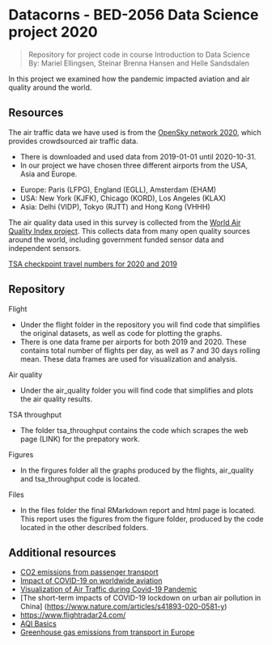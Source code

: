 # Datacorns - BED-2056 Data Science project 2020
> Repository for project code in course Introduction to Data Science \
> By: Mariel Ellingsen, Steinar Brenna Hansen and Helle Sandsdalen

In this project we examined how the pandemic impacted aviation and air quality around the world.

## Resources

The air traffic data we have used is from the [OpenSky network 2020](https://zenodo.org/record/4266937#.X9jGrdhKiMr), which provides crowdsourced air traffic data. 
- There is downloaded and used data from 2019-01-01 until 2020-10-31. 
- In our project we have chosen three different airports from the USA, Asia and Europe.
* Europe: Paris (LFPG), England (EGLL), Amsterdam (EHAM)
* USA: New York (KJFK), Chicago (KORD), Los Angeles (KLAX)
* Asia: Delhi (VIDP), Tokyo (RJTT) and Hong Kong (VHHH)

The air quality data used in this survey is collected from the [World Air Quality Index project](https://aqicn.org). 
This collects data from many open quality sources around the world, including government funded sensor data and independent sensors.

[TSA checkpoint travel numbers for 2020 and 2019](https://www.tsa.gov/coronavirus/passenger-throughput)

## Repository
Flight
- Under the flight folder in the repository you will find code that simplifies the original datasets, as well as code for plotting the graphs. 
- There is one data frame per airports for both 2019 and 2020. These contains total number of flights per day, as well as 7 and 30 days rolling mean. These data frames are used for visualization and analysis. 

Air quality
- Under the air_quality folder you will find code that simplifies and plots the air quality results. 

TSA throughput
- The folder tsa_throughput contains the code which scrapes the web page (LINK) for the prepatory work.

Figures
- In the firgures folder all the graphs produced by the flights, air_quality and tsa_throughput code is located. 

Files
- In the files folder the final RMarkdown report and html page is located. This report uses the figures from the figure folder, produced by the code located in the other described folders. 

## Additional resources
- [CO2 emissions from passenger transport](https://www.eea.europa.eu/media/infographics/co2-emissions-from-passenger-transport/view)
- [Impact of COVID-19 on worldwide aviation](https://traffic-viz.github.io/scenarios/covid19.html)
- [Visualization of Air Traffic during Covid-19 Pandemic](https://towardsdatascience.com/visualization-of-air-traffic-during-covid-19-pandemic-c5941b049401)
- [The short-term impacts of COVID-19 lockdown on urban air pollution in China] (https://www.nature.com/articles/s41893-020-0581-y)
- https://www.flightradar24.com/
- [AQI Basics](https://www.airnow.gov/aqi/aqi-basics/)
- [Greenhouse gas emissions from transport in Europe](https://www.eea.europa.eu/data-and-maps/indicators/transport-emissions-of-greenhouse-gases/transport-emissions-of-greenhouse-gases-12)


